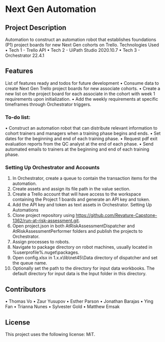 # <strong> Next Gen Automation </strong> #

## <strong> Project Description </strong> ##

Automation to construct an automation robot that establishes foundations (P1) project boards for new Next Gen cohorts on Trello.
Technologies Used
•	Tech 1 - Trello API
•	Tech 2 - UiPath Studio 2020.10.7
•	Tech 3 - Orchestrator 22.4.1

## <strong> Features </strong>

List of features ready and todos for future development
•	Consume data to create Next Gen Trello project boards for new associate cohorts.
•	Create a new list on the project board for each associate in the cohort with week 1 requirements upon initialization.
•	Add the weekly requirements at specific timeframes through Orchestrator triggers.

### <strong> To-do list: </strong>
•	Construct an automation robot that can distribute relevant information to cohort trainers and managers when a training phase begins and ends.
•	Set dates for the beginning and end of each training phase.
•	Request pdf exit evaluation reports from the QC analyst at the end of each phase.
•	Send automated emails to trainers at the beginning and end of each training phase.

### <strong> Setting Up Orchestrator and Accounts </strong>
1.	In Orchestrator, create a queue to contain the transaction items for the automation.
2.	Create assets and assign its file path in the value section.
3.	Create a Trello account that will have access to the workspace containing the Project 1 boards and generate an API key and token.
4.	Add the API key and token as text assets in Orchestrator.
Setting Up Automations
1.	Clone project repository using https://github.com/Revature-Capstone-1362/run-at-risk-assessment.git.
2.	Open project.json in both AtRiskAssessmentDispatcher and AtRiskAssessmentPerformer folders and publish the projects to Orchestrator.
3.	Assign processes to robots.
4.	Navigate to package directory on robot machines, usually located in %userprofile%.nuget\packages.
5.	Open config.xlsx in 1.x.x\lib\net45\Data directory of dispatcher and set the queue name.
6.	Optionally set the path to the directory for input data workbooks. The default directory for input data is the Input folder in this directory.

## Contributors ##
•	Thomas Vo
•	Zaur Yusupov
•	Esther Parson
•	Jonathan Barajas
•	Ying Fan
•	Trianna Nunes
•	Sylvester Gold
•	Matthew Emsak

## License ##
This project uses the following license: MiT.

